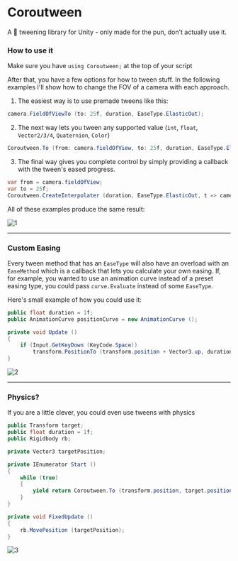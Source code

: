 # Coroutween
A 💩 tweening library for Unity - only made for the pun, don't actually use it.

### How to use it
Make sure you have `using Coroutween;` at the top of your script

After that, you have a few options for how to tween stuff.
In the following examples I'll show how to change the FOV of a camera with each approach.

1. The easiest way is to use premade tweens like this:
```cs
camera.FieldOfViewTo (to: 25f, duration, EaseType.ElasticOut);
```
2. The next way lets you tween any supported value (`int`, `float`, `Vector2/3/4`, `Quaternion`, `Color`)
```cs
Coroutween.To (from: camera.fieldOfView, to: 25f, duration, EaseType.ElasticOut, x => camera.fieldOfView = x);
```
3. The final way gives you complete control by simply providing a callback with the tween's eased progress.
```cs
var from = camera.fieldOfView;
var to = 25f;
Coroutween.CreateInterpolater (duration, EaseType.ElasticOut, t => camera.fieldOfView = Mathf.LerpUnclamped (from, to, t));
```

All of these examples produce the same result:

![1](https://i.imgur.com/Gca8XFf.gif)

---

### Custom Easing
Every tween method that has an `EaseType` will also have an overload with an `EaseMethod` which is a callback that lets you calculate your own easing. If, for example, you wanted to use an animation curve instead of a preset easing type, you could pass `curve.Evaluate` instead of some `EaseType`.

Here's small example of how you could use it:
```cs
public float duration = 1f;
public AnimationCurve positionCurve = new AnimationCurve ();

private void Update ()
{
    if (Input.GetKeyDown (KeyCode.Space))
        transform.PositionTo (transform.position + Vector3.up, duration, positionCurve.Evaluate);
}
```
![2](https://i.imgur.com/fkako6q.gif)

---

### Physics?
If you are a little clever, you could even use tweens with physics
```cs
public Transform target;
public float duration = 1f;
public Rigidbody rb;

private Vector3 targetPosition;

private IEnumerator Start ()
{
    while (true)
    {
        yield return Coroutween.To (transform.position, target.position, duration, EaseType.ElasticOut, x => targetPosition = x);
    }
}

private void FixedUpdate ()
{
    rb.MovePosition (targetPosition);
}
```
![3](https://i.imgur.com/m2iwh3I.gif)

